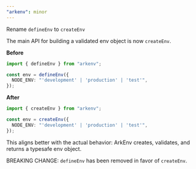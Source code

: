 ```yaml
---
"arkenv": minor
---
```


Rename `defineEnv` to `createEnv`

The main API for building a validated env object is now `createEnv`.

**Before**
```ts
import { defineEnv } from "arkenv";

const env = defineEnv({
  NODE_ENV: "'development' | 'production' | 'test'",
});
```

**After**

```ts
import { createEnv } from "arkenv";

const env = createEnv({
  NODE_ENV: "'development' | 'production' | 'test'",
});
```

This aligns better with the actual behavior: ArkEnv creates, validates, and returns a typesafe env object.

BREAKING CHANGE: `defineEnv` has been removed in favor of `createEnv`.